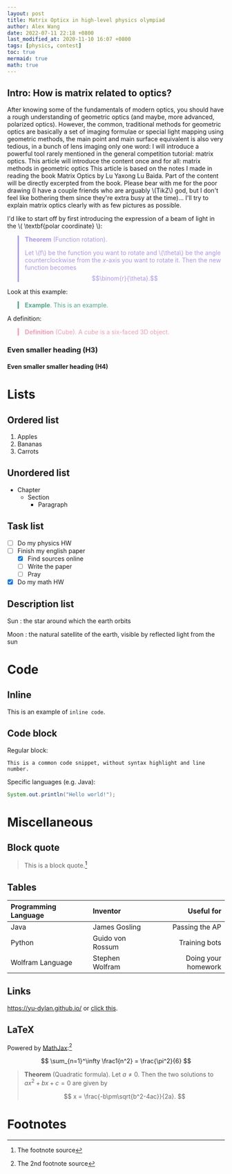 ```yaml
---
layout: post
title: Matrix Opticx in high-level physics olympiad
author: Alex Wang
date: 2022-07-11 22:18 +0800
last_modified_at: 2020-11-10 16:07 +0800
tags: [physics, contest]
toc: true
mermaid: true
math: true
---
```


## Intro: How is matrix related to optics?

After knowing some of the fundamentals of modern optics, you should have a rough understanding of geometric optics (and maybe, more advanced, polarized optics). However, the common, traditional methods for geometric optics are basically a set of imaging formulae or special light mapping using geometric methods, the main point and main surface equivalent is also very tedious, in a bunch of lens imaging only one word: I will introduce a powerful tool rarely mentioned in the general competition tutorial: matrix optics. This article will introduce the content once and for all: matrix methods in geometric optics This article is based on the notes I made in reading the book Matrix Optics by Lu Yaxong Lu Baida. Part of the content will be directly excerpted from the book. Please bear with me for the poor drawing (I have a couple friends who are arguably \\(TikZ\\) god, but I don't feel like bothering them since they're extra busy at the time)... I'll try to explain matrix optics clearly with as few pictures as possible.

I'd like to start off by first introducing the expression of a beam of light in the \\( \textbf{polar coordinate} \\):

<blockquote style="border-left: 3px solid #ac95fc; color:#ac95fc; margin-bottom:2px"> <b>Theorem</b> (Function rotation).
  
Let \\(f\\) be the function you want to rotate and \\(\theta\\) be the angle counterclockwise from the $x$-axis you want to rotate it. Then the new function becomes $$\binom{r}{\theta}.$$

</blockquote>








Look at this example:
<blockquote style="border-left: 3px solid #52a88e; color:#52a88e; margin-bottom:2px">
<b>Example</b>. This is an example.
</blockquote>

A definition:
<blockquote style="border-left: 3px solid #f79eb2; color:#f79eb2; margin-bottom:2px">
<b>Definition</b> (Cube). A <i>cube</i> is a six-faced 3D object.
</blockquote>

### Even smaller heading (H3)

#### Even smaller smaller heading (H4)

# Lists

## Ordered list

1. Apples
2. Bananas
3. Carrots

## Unordered list

- Chapter
  - Section
    - Paragraph

## Task list

- [ ] Do my physics HW
- [ ] Finish my english paper
  - [x] Find sources online
  - [ ] Write the paper
  - [ ] Pray
- [x] Do my math HW

## Description list

Sun
: the star around which the earth orbits

Moon
: the natural satellite of the earth, visible by reflected light from the sun

# Code

## Inline

This is an example of `inline code`.

## Code block

Regular block:

```
This is a common code snippet, without syntax highlight and line number.
```

Specific languages (e.g. Java):

```java
System.out.println("Hello world!");
```

# Miscellaneous

## Block quote

> This is a block quote.[^fn1]

## Tables

| Programming Language | Inventor         | Useful for          |
|:---------------------|:-----------------|--------------------:|
| Java                 | James Gosling    | Passing the AP      |
| Python               | Guido von Rossum | Training bots       |
| Wolfram Language     | Stephen Wolfram  | Doing your homework |

## Links

<https://yu-dylan.github.io/> or [click this](https://yu-dylan.github.io/).

## LaTeX

Powered by [MathJax](https://www.mathjax.org/):[^fn2]

$$ \sum_{n=1}^\infty \frac1{n^2} = \frac{\pi^2}{6} $$

> **Theorem** (Quadratic formula). Let $a\neq 0$. Then the two solutions to $ax^2 + bx + c = 0$ are given by
> 
> $$ x = \frac{-b\pm\sqrt{b^2-4ac}}{2a}. $$

# Footnotes

[^fn1]: The footnote source
[^fn2]: The 2nd footnote source

